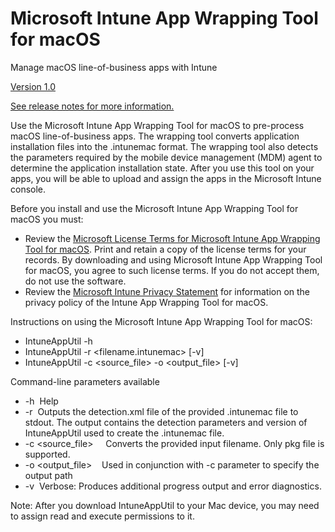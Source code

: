 # Microsoft Intune App Wrapping Tool for macOS
Manage macOS line-of-business apps with Intune

[Version 1.0](https://github.com/msintuneappsdk/intune-app-wrapping-tool-mac/releases)

[See release notes for more information.](https://github.com/msintuneappsdk/intune-app-wrapping-tool-mac/releases)

Use the Microsoft Intune App Wrapping Tool for macOS to pre-process macOS line-of-business apps. The wrapping tool converts application installation files into the .intunemac format. The wrapping tool also detects the parameters required by the mobile device management (MDM) agent to determine the application installation state. After you use this tool on your apps, you will be able to upload and assign the apps in the Microsoft Intune console. 

Before you install and use the Microsoft Intune App Wrapping Tool for macOS you must:
* Review the [Microsoft License Terms for Microsoft Intune App Wrapping Tool for macOS](https://github.com/msintuneappsdk/intune-app-wrapping-tool-mac/blob/master/LicenseTerms/Microsoft%20Software%20License%20Terms%20Intune%20App%20Wrapping%20Tool%20for%20macOS%20-%20English.pdf). Print and retain a copy of the license terms for your records. By downloading and using Microsoft Intune App Wrapping Tool for macOS, you agree to such license terms. If you do not accept them, do not use the software.
* Review the [Microsoft Intune Privacy Statement](https://docs.microsoft.com/legal/intune/microsoft-intune-privacy-statement) for information on the privacy policy of the Intune App Wrapping Tool for macOS.

Instructions on using the Microsoft Intune App Wrapping Tool for macOS:
* IntuneAppUtil -h
* IntuneAppUtil -r <filename.intunemac> [-v]
* IntuneAppUtil -c <source_file> -o <output_file> [-v]

Command-line parameters available
* -h  Help
* -r  Outputs the detection.xml file of the provided .intunemac file to stdout. The output contains the detection parameters and version of IntuneAppUtil used to create the .intunemac file.
* -c  <source_file>
    Converts the provided input filename. Only pkg file is supported.
* -o  <output_file>    Used in conjunction with -c parameter to specify the output path
* -v  Verbose: Produces additional progress output and error diagnostics.

Note: After you download IntuneAppUtil to your Mac device, you may need to assign read and execute permissions to it.
